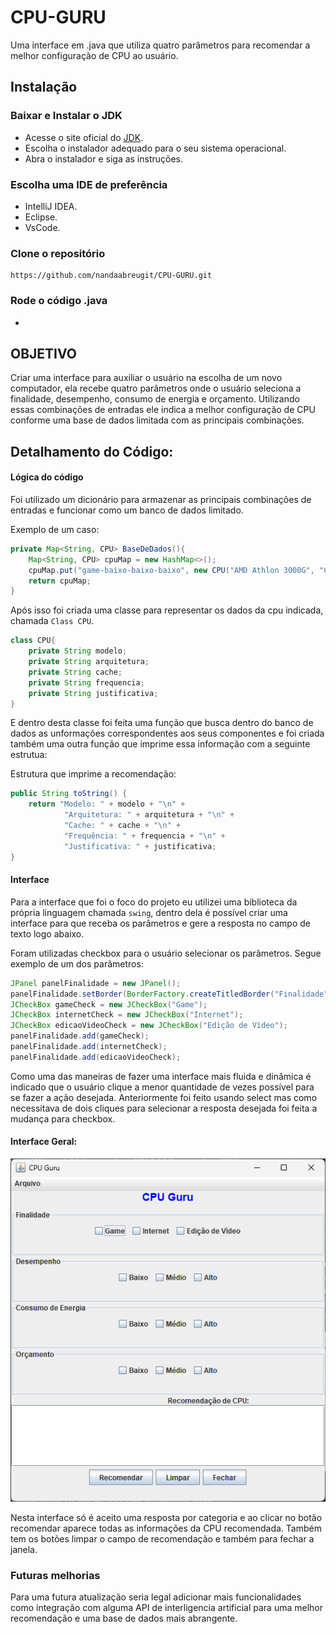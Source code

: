 # CPU-GURU
Uma interface em .java que utiliza quatro parâmetros para recomendar a melhor configuração de CPU ao usuário.

## Instalação
### Baixar e Instalar o JDK
* Acesse o site oficial do [JDK](https://www.oracle.com/java/technologies/javase-jdk11-downloads.html).
* Escolha o instalador adequado para o seu sistema operacional.
* Abra o instalador e siga as instruções.
### Escolha uma IDE de preferência
* IntelliJ IDEA.
* Eclipse.
* VsCode.

### Clone o repositório
    https://github.com/nandaabreugit/CPU-GURU.git

### Rode o código .java
* 

## OBJETIVO
Criar uma interface para auxiliar o usuário na escolha de um novo computador, ela recebe quatro parâmetros onde o usuário seleciona a finalidade, desempenho, consumo de energia e orçamento. Utilizando essas combinações de entradas ele indica a melhor configuração de CPU conforme uma base de dados limitada com as principais combinações.

## Detalhamento do Código:
#### Lógica do código
Foi utilizado um dicionário para armazenar as principais combinações de entradas e funcionar como um banco de dados limitado.

Exemplo de um caso:

```java
private Map<String, CPU> BaseDeDados(){
    Map<String, CPU> cpuMap = new HashMap<>();
    cpuMap.put("game-baixo-baixo-baixo", new CPU("AMD Athlon 3000G", "CISC", "64KB L1, 512KB L2", "3.5GHz", "Econômica e suficiente para jogos leves."));
    return cpuMap;
}   
```
Após isso foi criada uma classe para representar os dados da cpu indicada, chamada `Class CPU`.

```java
class CPU{
    private String modelo;
    private String arquitetura;
    private String cache;
    private String frequencia;
    private String justificativa;
}
```

E dentro desta classe foi feita uma função que busca dentro do banco de dados as unformações correspondentes aos seus componentes e foi criada também uma outra função que imprime essa informação com a seguinte estrutua:

Estrutura que imprime a recomendação:
```java
public String toString() {
    return "Modelo: " + modelo + "\n" +
            "Arquitetura: " + arquitetura + "\n" +
            "Cache: " + cache + "\n" +
            "Frequência: " + frequencia + "\n" +
            "Justificativa: " + justificativa;
}
```

#### Interface
Para a interface que foi o foco do projeto eu utilizei uma biblioteca da própria linguagem chamada `swing`, dentro dela é possível criar uma interface para que receba os parâmetros e gere a resposta no campo de texto logo abaixo.

Foram utilizadas checkbox para o usuário selecionar os parâmetros. Segue exemplo de um dos parâmetros:

```java
JPanel panelFinalidade = new JPanel();
panelFinalidade.setBorder(BorderFactory.createTitledBorder("Finalidade"));
JCheckBox gameCheck = new JCheckBox("Game");
JCheckBox internetCheck = new JCheckBox("Internet");
JCheckBox edicaoVideoCheck = new JCheckBox("Edição de Vídeo");
panelFinalidade.add(gameCheck);
panelFinalidade.add(internetCheck);
panelFinalidade.add(edicaoVideoCheck);
```

Como uma das maneiras de fazer uma interface mais fluida e dinâmica é indicado que o usuário clique a menor quantidade de vezes possível para se fazer a ação desejada. Anteriormente foi feito usando select mas como necessitava de dois cliques para selecionar a resposta desejada foi feita a mudança para checkbox.

#### Interface Geral:

![Interface Geral](interfacegeral.png)

Nesta interface só é aceito uma resposta por categoria e ao clicar no botão recomendar aparece todas as informações da CPU recomendada. Também tem os botões limpar o campo de recomendação e também para fechar a janela.

### Futuras melhorias
Para uma futura atualização seria legal adicionar mais funcionalidades como integração com alguma API de interligencia artificial para uma melhor recomendação e uma base de dados mais abrangente.